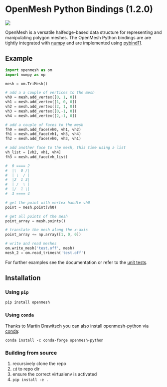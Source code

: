 # OpenMesh Python Bindings (1.2.0)

[![](https://gitlab.vci.rwth-aachen.de:9000/OpenMesh/openmesh-python/badges/master/pipeline.svg)](https://gitlab.vci.rwth-aachen.de:9000/OpenMesh/openmesh-python/commits/master)

OpenMesh is a versatile halfedge-based data structure for representing and manipulating polygon meshes.
The OpenMesh Python bindings are are tightly integrated with [numpy](http://www.numpy.org/) and are implemented using [pybind11](https://github.com/pybind/pybind11). 

## Example
```python
import openmesh as om
import numpy as np

mesh = om.TriMesh()

# add a a couple of vertices to the mesh
vh0 = mesh.add_vertex([0, 1, 0])
vh1 = mesh.add_vertex([1, 0, 0])
vh2 = mesh.add_vertex([2, 1, 0])
vh3 = mesh.add_vertex([0,-1, 0])
vh4 = mesh.add_vertex([2,-1, 0])

# add a couple of faces to the mesh
fh0 = mesh.add_face(vh0, vh1, vh2)
fh1 = mesh.add_face(vh1, vh3, vh4)
fh2 = mesh.add_face(vh0, vh3, vh1)

# add another face to the mesh, this time using a list
vh_list = [vh2, vh1, vh4]
fh3 = mesh.add_face(vh_list)

#  0 ==== 2
#  |\  0 /|
#  | \  / |
#  |2  1 3|
#  | /  \ |
#  |/  1 \|
#  3 ==== 4

# get the point with vertex handle vh0
point = mesh.point(vh0)

# get all points of the mesh
point_array = mesh.points()

# translate the mesh along the x-axis
point_array += np.array([1, 0, 0])

# write and read meshes
om.write_mesh('test.off', mesh)
mesh_2 = om.read_trimesh('test.off')
```
For further examples see the documentation or refer to the [unit tests](https://gitlab.vci.rwth-aachen.de:9000/OpenMesh/openmesh-python/tree/master/tests).

## Installation

### Using `pip`

    pip install openmesh
    
### Using `conda`
Thanks to Martin Drawitsch you can also install openmesh-python via [conda](https://github.com/conda-forge/openmesh-python-feedstock):

    conda install -c conda-forge openmesh-python

### Building from source
1. recursively clone the repo
2. `cd` to repo dir
3. ensure the correct virtualenv is activated
4. `pip install -e .`
